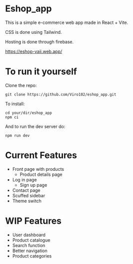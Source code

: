 # Eshop_app

This is a simple e-commerce web app made in React + Vite.

CSS is done using Tailwind.

Hosting is done through firebase.

<https://eshop-vaii.web.app/>

# To run it yourself
Clone the repo:

```
git clone https://github.com/Viro102/eshop_app.git
```
To install:
```
cd your/dir/eshop_app
npm ci
```
And to run the dev server do:
```
npm run dev
```

# Current Features

* Front page with products
  * Product details page
* Log in page
  * Sign up page
* Contact page
* Scuffed sidebar
* Theme switch

# WIP Features

* User dashboard
* Product catalogue
* Search function
* Better navigation
* Product categories
